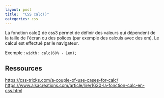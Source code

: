 ```yaml
---
layout: post
title:  "CSS calc()"
categories: css 
---
```


La fonction calc() de css3 permet de définir des valeurs qui dépendent
de la taille de l'écran ou des polices (par exemple des calculs avec des em). Le
calcul est effectué par le navigateur.

Exemple : `width: calc(60% - 1em);` 

## Ressources

<https://css-tricks.com/a-couple-of-use-cases-for-calc/>  
<https://www.alsacreations.com/article/lire/1630-la-fonction-calc-en-css.html>  
